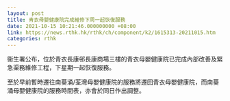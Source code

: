 ```yaml
---
layout: post
title: 青衣母嬰健康院完成維修下周一起恢復服務
date: 2021-10-15 10:21:46.000000000 +08:00
link: https://news.rthk.hk/rthk/ch/component/k2/1615313-20211015.htm
categories: rthk
---
```


衞生署公布，位於青衣長康邨長康商場三樓的青衣母嬰健康院已完成內部改善及緊急渠務維修工程，下星期一起恢復服務。

至於早前暫時遷往南葵涌/荃灣母嬰健康院的服務將遷回青衣母嬰健康院，而南葵涌母嬰健康院的服務時間表，亦會於同日作出調整。
